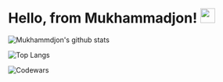 # Hello, from Mukhammadjon! <img src="https://raw.githubusercontent.com/MartinHeinz/MartinHeinz/master/wave.gif" width="30px">
<div>
  <p><img src="https://github-readme-stats.vercel.app/api?username=mukhammadjcn&theme=tokyonight&show_icons=true" alt="Mukhammdjon's github stats" style="max-width:100%;"></p>
  <p><img src="https://github-readme-stats.vercel.app/api/top-langs/?username=mukhammadjcn&theme=tokyonight&show_icons=true&layout=compact" alt="Top Langs" style="max-width:100%;"></p>
<!--   <p><img src="https://github-readme-stats.vercel.app/api/pin/?username=mukhammadjcn&theme=tokyonight&show_icons=true&repo=vueComponent" alt="Top Langs" style="max-width:100%;"></p> -->
  <p><img src="https://www.codewars.com/users/mukhammadjcn/badges/large" alt="Codewars" style="max-width:100%;"></p>
</div>

<!---
mukhammadjcn/mukhammadjcn is a ✨ special ✨ repository because its `README.md` (this file) appears on your GitHub profile.
You can click the Preview link to take a look at your changes.
--->
